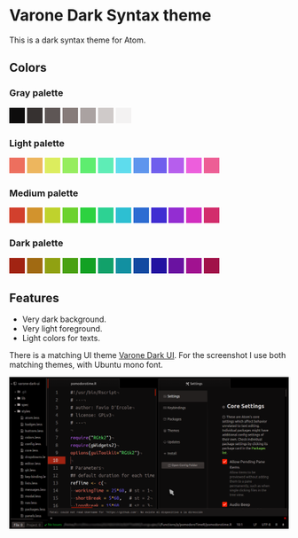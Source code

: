 # Varone Dark Syntax theme

This is a dark syntax theme for Atom.

<style>
  #ultralightgray {background-color: hsl(7, 5%, 95%);}
  #verylightgray  {background-color: hsl(7, 5%, 80%);}
  #lightgray      {background-color: hsl(7, 5%, 65%);}
  #gray           {background-color: hsl(7, 5%, 50%);}
  #darkgray       {background-color: hsl(7, 5%, 35%);}
  #verydarkgray   {background-color: hsl(7, 5%, 20%);}
  #ultradarkgray  {background-color: hsl(7, 5%,  5%);}

  #tangerine  {background-color: hsl(  7, 65%, 50%);}
  #orange     {background-color: hsl( 37, 65%, 50%);}
  #yellow     {background-color: hsl( 67, 65%, 50%);}
  #lime       {background-color: hsl( 97, 65%, 50%);}
  #green      {background-color: hsl(127, 65%, 50%);}
  #aqua       {background-color: hsl(157, 65%, 50%);}
  #cyan       {background-color: hsl(187, 65%, 50%);}
  #blue       {background-color: hsl(217, 65%, 50%);}
  #blueberry  {background-color: hsl(247, 65%, 50%);}
  #purple     {background-color: hsl(277, 65%, 50%);}
  #magenta    {background-color: hsl(307, 65%, 50%);}
  #pink       {background-color: hsl(337, 65%, 50%);}

  #ltangerine {background-color: hsl(  7, 80%, 65%);}
  #lorange    {background-color: hsl( 37, 80%, 65%);}
  #lyellow    {background-color: hsl( 67, 80%, 65%);}
  #llime      {background-color: hsl( 97, 80%, 65%);}
  #lgreen     {background-color: hsl(127, 80%, 65%);}
  #laqua      {background-color: hsl(157, 80%, 65%);}
  #lcyan      {background-color: hsl(187, 80%, 65%);}
  #lblue      {background-color: hsl(217, 80%, 65%);}
  #lblueberry {background-color: hsl(247, 80%, 65%);}
  #lpurple    {background-color: hsl(277, 80%, 65%);}
  #lmagenta   {background-color: hsl(307, 80%, 65%);}
  #lpink      {background-color: hsl(337, 80%, 65%);}

  #dtangerine {background-color: hsl(  7, 80%, 35%);}
  #dorange    {background-color: hsl( 37, 80%, 35%);}
  #dyellow    {background-color: hsl( 67, 80%, 35%);}
  #dlime      {background-color: hsl( 97, 80%, 35%);}
  #dgreen     {background-color: hsl(127, 80%, 35%);}
  #daqua      {background-color: hsl(157, 80%, 35%);}
  #dcyan      {background-color: hsl(187, 80%, 35%);}
  #dblue      {background-color: hsl(217, 80%, 35%);}
  #dblueberry {background-color: hsl(247, 80%, 35%);}
  #dpurple    {background-color: hsl(277, 80%, 35%);}
  #dmagenta   {background-color: hsl(307, 80%, 35%);}
  #dpink      {background-color: hsl(337, 80%, 35%);}

  .cell {
    display: inline-block;
    width: 2em;
    height: 2em;
  }
</style>

## Colors
### Gray palette
  <div id="ultradarkgray" class="cell"></div>
  <div id="verydarkgray" class="cell"></div>
  <div id="darkgray" class="cell"></div>
  <div id="gray" class="cell"></div>
  <div id="lightgray" class="cell"></div>
  <div id="verylightgray" class="cell"></div>
  <div id="ultralightgray" class="cell"></div>

### Light palette
  <div id="ltangerine" class="cell"></div>
  <div id="lorange" class="cell"></div>
  <div id="lyellow" class="cell"></div>
  <div id="llime" class="cell"></div>
  <div id="lgreen" class="cell"></div>
  <div id="laqua" class="cell"></div>
  <div id="lcyan" class="cell"></div>
  <div id="lblue" class="cell"></div>
  <div id="lblueberry" class="cell"></div>
  <div id="lpurple" class="cell"></div>
  <div id="lmagenta" class="cell"></div>
  <div id="lpink" class="cell"></div>

### Medium palette
  <div id="tangerine" class="cell"></div>
  <div id="orange" class="cell"></div>
  <div id="yellow" class="cell"></div>
  <div id="lime" class="cell"></div>
  <div id="green" class="cell"></div>
  <div id="aqua" class="cell"></div>
  <div id="cyan" class="cell"></div>
  <div id="blue" class="cell"></div>
  <div id="blueberry" class="cell"></div>
  <div id="purple" class="cell"></div>
  <div id="magenta" class="cell"></div>
  <div id="pink" class="cell"></div>

### Dark palette
  <div id="dtangerine" class="cell"></div>
  <div id="dorange" class="cell"></div>
  <div id="dyellow" class="cell"></div>
  <div id="dlime" class="cell"></div>
  <div id="dgreen" class="cell"></div>
  <div id="daqua" class="cell"></div>
  <div id="dcyan" class="cell"></div>
  <div id="dblue" class="cell"></div>
  <div id="dblueberry" class="cell"></div>
  <div id="dpurple" class="cell"></div>
  <div id="dmagenta" class="cell"></div>
  <div id="dpink" class="cell"></div>

## Features
  - Very dark background.
  - Very light foreground.
  - Light colors for texts.

There is a matching UI theme [Varone Dark UI](https://github.com/fndercole/varone-dark-ui). For the screenshot I use both matching themes, with Ubuntu mono font.

![Screenshots](screenshots/2016-07-08.png)
